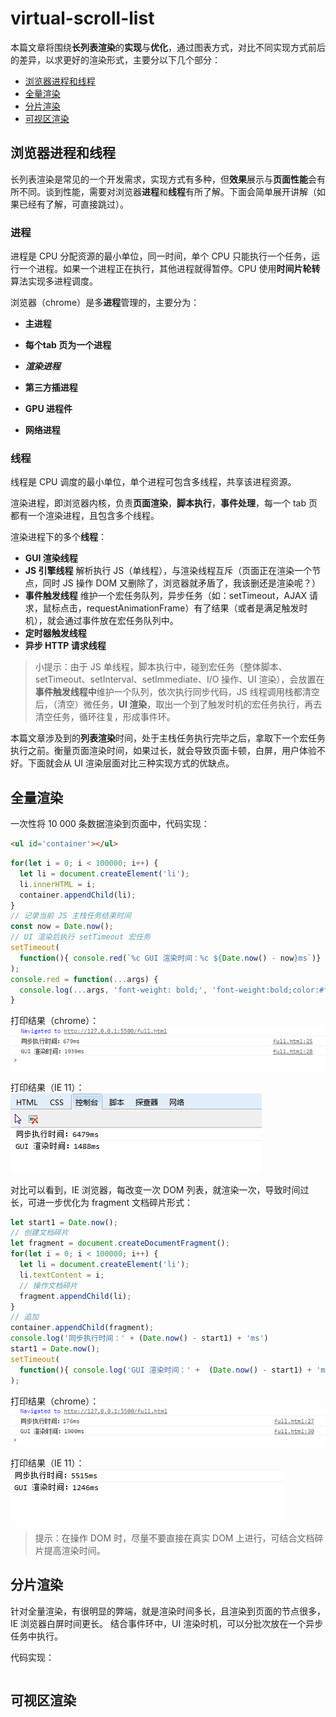 # virtual-scroll-list

本篇文章将围绕**长列表渲染**的**实现**与**优化**，通过图表方式，对比不同实现方式前后的差异，以求更好的渲染形式，主要分以下几个部分：

* [浏览器进程和线程](#EventLoop)
* [全量渲染](#全量渲染)
* [分片渲染](#分片渲染)
* [可视区渲染](#可视区渲染)

## 浏览器进程和线程

长列表渲染是常见的一个开发需求，实现方式有多种，但**效果**展示与**页面性能**会有所不同。谈到性能，需要对浏览器**进程**和**线程**有所了解。下面会简单展开讲解（如果已经有了解，可直接跳过）。

### 进程

进程是 CPU 分配资源的最小单位，同一时间，单个 CPU 只能执行一个任务，运行一个进程。如果一个进程正在执行，其他进程就得暂停。CPU 使用**时间片轮转**算法实现多进程调度。

浏览器（chrome）是多**进程**管理的，主要分为：

* **主进程**
* **每个tab 页为一个进程**
* ***渲染进程***

* **第三方插进程**
* **GPU 进程件**
* **网络进程**

### 线程

线程是 CPU 调度的最小单位，单个进程可包含多线程，共享该进程资源。

渲染进程，即浏览器内核，负责**页面渲染**，**脚本执行**，**事件处理**，每一个 tab 页都有一个渲染进程，且包含多个线程。

渲染进程下的多个**线程**：

* **GUI 渲染线程**
* **JS 引擎线程** 解析执行 JS（单线程），与渲染线程互斥（页面正在渲染一个节点，同时 JS 操作 DOM 又删除了，浏览器就矛盾了，我该删还是渲染呢？）
* **事件触发线程** 维护一个宏任务队列，异步任务（如：setTimeout，AJAX 请求，鼠标点击，requestAnimationFrame）有了结果（或者是满足触发时机），就会通过事件放在宏任务队列中。
* **定时器触发线程**
* **异步 HTTP 请求线程**

> 小提示：由于 JS 单线程，脚本执行中，碰到宏任务（整体脚本、setTimeout、setInterval、setImmediate、I/O 操作、UI 渲染），会放置在 **事件触发线程中**维护一个队列，依次执行同步代码，JS 线程调用栈都清空后，（清空）微任务，**UI 渲染**，取出一个到了触发时机的宏任务执行，再去清空任务，循环往复，形成事件环。

本篇文章涉及到的**列表渲染**时间，处于主栈任务执行完毕之后，拿取下一个宏任务执行之前。衡量页面渲染时间，如果过长，就会导致页面卡顿，白屏，用户体验不好。下面就会从 UI 渲染层面对比三种实现方式的优缺点。

## 全量渲染

一次性将 10 000 条数据渲染到页面中，代码实现：

```html
<ul id='container'></ul>
```

```js
for(let i = 0; i < 100000; i++) {
  let li = document.createElement('li');
  li.innerHTML = i;
  container.appendChild(li);
}
// 记录当前 JS 主栈任务结束时间
const now = Date.now();
// UI 渲染后执行 setTimeout 宏任务
setTimeout(
  function(){ console.red(`%c GUI 渲染时间：%c ${Date.now() - now}ms`)}
);
console.red = function(...args) {
  console.log(...args, 'font-weight: bold;', 'font-weight:bold;color:#f9b')
}
```

打印结果（chrome）：
![full render](./renderTime/full.jpg)

打印结果（IE 11）：
![full render](./renderTime/full-ie.jpg)

对比可以看到，IE 浏览器，每改变一次 DOM 列表，就渲染一次，导致时间过长，可进一步优化为 fragment 文档碎片形式：

```js
let start1 = Date.now();
// 创建文档碎片
let fragment = document.createDocumentFragment();
for(let i = 0; i < 100000; i++) {
  let li = document.createElement('li');
  li.textContent = i;
  // 操作文档碎片
  fragment.appendChild(li);
}
// 追加
container.appendChild(fragment);
console.log('同步执行时间：' + (Date.now() - start1) + 'ms')
start1 = Date.now();
setTimeout(
  function(){ console.log('GUI 渲染时间：' +  (Date.now() - start1) + 'ms')}
);
```

打印结果（chrome）：
![full render frag](./renderTime/full-1.jpg)

打印结果（IE 11）：
![full render frag](./renderTime/full-ie-1.jpg)

> 提示：在操作 DOM 时，尽量不要直接在真实 DOM 上进行，可结合文档碎片提高渲染时间。

## 分片渲染

针对全量渲染，有很明显的弊端，就是渲染时间多长，且渲染到页面的节点很多， IE 浏览器白屏时间更长。
结合事件环中，UI 渲染时机，可以分批次放在一个异步任务中执行。

代码实现：

```js

```

## 可视区渲染
